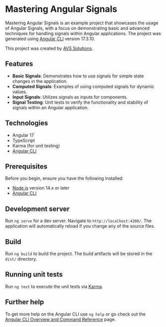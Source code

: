 # Mastering Angular Signals

Mastering Angular Signals is an example project that showcases the usage of Angular Signals, with a focus on demonstrating basic and advanced techniques for handling signals within Angular applications. The project was generated using [Angular CLI](https://github.com/angular/angular-cli) version 17.3.10.

This project was created by [AVS Solutions](https://avssolutions.rs/).

## Features

- **Basic Signals**: Demonstrates how to use signals for simple state changes in the application.
- **Computed Signals**: Examples of using computed signals for dynamic values.
- **Input Signals**: Utilizes signals as inputs for components.
- **Signal Testing**: Unit tests to verify the functionality and stability of signals within an Angular application.

## Technologies

- Angular 17
- TypeScript
- Karma (for unit testing)
- [Angular CLI](https://angular.io/cli)

## Prerequisites

Before you begin, ensure you have the following installed:

- [Node.js](https://nodejs.org/) version 14.x or later
- [Angular CLI](https://angular.io/cli)

## Development server

Run `ng serve` for a dev server. Navigate to `http://localhost:4200/`. The application will automatically reload if you change any of the source files.

## Build

Run `ng build` to build the project. The build artifacts will be stored in the `dist/` directory.

## Running unit tests

Run `ng test` to execute the unit tests via [Karma](https://karma-runner.github.io).

## Further help

To get more help on the Angular CLI use `ng help` or go check out the [Angular CLI Overview and Command Reference](https://angular.io/cli) page.
